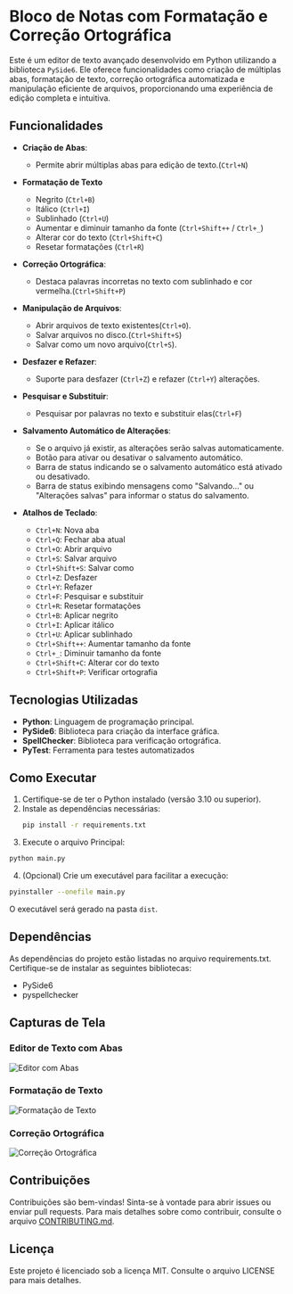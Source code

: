 # Bloco de Notas com Formatação e Correção Ortográfica

Este é um editor de texto avançado desenvolvido em Python utilizando a biblioteca `PySide6`. Ele oferece funcionalidades como criação de múltiplas abas, formatação de texto, correção ortográfica automatizada e manipulação eficiente de arquivos, proporcionando uma experiência de edição completa e intuitiva.

## Funcionalidades

- **Criação de Abas**: 
  - Permite abrir múltiplas abas para edição de texto.(`Ctrl+N`)
- **Formatação de Texto**
  - Negrito (`Ctrl+B`)
  - Itálico (`Ctrl+I`)
  - Sublinhado (`Ctrl+U`)
  - Aumentar e diminuir tamanho da fonte (`Ctrl+Shift++` / `Ctrl+_`)
  - Alterar cor do texto (`Ctrl+Shift+C`)
  - Resetar formatações (`Ctrl+R`)
- **Correção Ortográfica**:
  - Destaca palavras incorretas no texto com sublinhado e cor vermelha.(`Ctrl+Shift+P`)
- **Manipulação de Arquivos**:
  - Abrir arquivos de texto existentes(`Ctrl+O`).
  - Salvar arquivos no disco.(`Ctrl+Shift+S`)
  - Salvar como um novo arquivo(`Ctrl+S`).
- **Desfazer e Refazer**:
  - Suporte para desfazer (`Ctrl+Z`) e refazer (`Ctrl+Y`) alterações.
- **Pesquisar e Substituir**:
  - Pesquisar por palavras no texto e substituir elas(`Ctrl+F`)
- **Salvamento Automático de Alterações**:
  - Se o arquivo já existir, as alterações serão salvas automaticamente.
  - Botão para ativar ou desativar o salvamento automático.
  - Barra de status indicando se o salvamento automático está ativado ou desativado.
  - Barra de status exibindo mensagens como "Salvando..." ou "Alterações salvas" para informar o status do salvamento.

- **Atalhos de Teclado**:
  - `Ctrl+N`: Nova aba
  - `Ctrl+Q`: Fechar aba atual
  - `Ctrl+O`: Abrir arquivo
  - `Ctrl+S`: Salvar arquivo
  - `Ctrl+Shift+S`: Salvar como
  - `Ctrl+Z`: Desfazer
  - `Ctrl+Y`: Refazer
  - `Ctrl+F`: Pesquisar e substituir
  - `Ctrl+R`: Resetar formatações
  - `Ctrl+B`: Aplicar negrito
  - `Ctrl+I`: Aplicar itálico
  - `Ctrl+U`: Aplicar sublinhado
  - `Ctrl+Shift++`: Aumentar tamanho da fonte
  - `Ctrl+_`: Diminuir tamanho da fonte
  - `Ctrl+Shift+C`: Alterar cor do texto
  - `Ctrl+Shift+P`: Verificar ortografia

## Tecnologias Utilizadas

- **Python**: Linguagem de programação principal.
- **PySide6**: Biblioteca para criação da interface gráfica.
- **SpellChecker**: Biblioteca para verificação ortográfica.
- **PyTest**: Ferramenta para testes automatizados


## Como Executar

1. Certifique-se de ter o Python instalado (versão 3.10 ou superior).
2. Instale as dependências necessárias:
   ```bash
   pip install -r requirements.txt
   ```
3. Execute o arquivo Principal:
  ```bash
  python main.py
  ```
4. (Opcional) Crie um executável para facilitar a execução:
  ```bash
  pyinstaller --onefile main.py
  ```
  O executável será gerado na pasta `dist`.


## Dependências

As dependências do projeto estão listadas no arquivo requirements.txt. Certifique-se de instalar as seguintes bibliotecas:

- PySide6
- pyspellchecker

## Capturas de Tela

### Editor de Texto com Abas
![Editor com Abas](ainda_vou_colocar)

### Formatação de Texto
![Formatação de Texto](ainda_vou_colocar)

### Correção Ortográfica
![Correção Ortográfica](ainda_vou_colocar)

## Contribuições
Contribuições são bem-vindas! Sinta-se à vontade para abrir issues ou enviar pull requests. Para mais detalhes sobre como contribuir, consulte o arquivo [CONTRIBUTING.md](./CONTRIBUTING.md).

## Licença
Este projeto é licenciado sob a licença MIT. Consulte o arquivo LICENSE para mais detalhes.